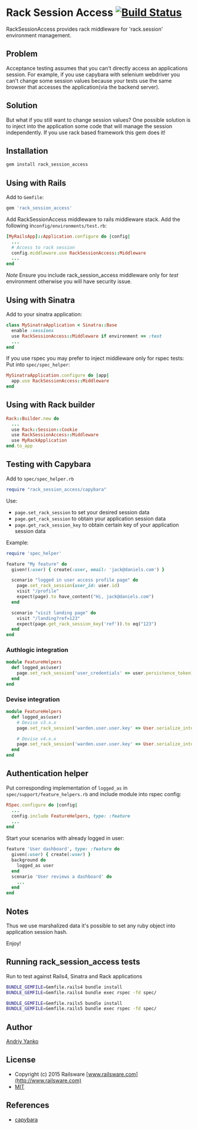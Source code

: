 # Rack Session Access [![Build Status](https://travis-ci.org/railsware/rack_session_access.svg?branch=master)](https://travis-ci.org/railsware/rack_session_access)

RackSessionAccess provides rack middleware for 'rack.session' environment management.

## Problem

Acceptance testing assumes that you can't directly access an applications session.
For example, if you use capybara with selenium webdriver you can't change some session values
because your tests use the same browser that accesses the application(via the backend server).

## Solution

But what if you still want to change session values?
One possible solution is to inject into the application some code that will manage the session independently.
If you use rack based framework this gem does it!

## Installation

```ruby
gem install rack_session_access
```

## Using with Rails

Add to `Gemfile`:

```ruby
gem 'rack_session_access'
```

Add RackSessionAccess middleware to rails middleware stack.
Add the following in`config/environments/test.rb`:

```ruby
[MyRailsApp]::Application.configure do |config|
  ...
  # Access to rack session
  config.middleware.use RackSessionAccess::Middleware
  ...
end
```

*Note* Ensure you include rack_session_access middleware only for *test* environment
otherwise you will have security issue.


## Using with Sinatra

Add to your sinatra application:

```ruby
class MySinatraApplication < Sinatra::Base
  enable :sessions
  use RackSessionAccess::Middleware if environment == :test
  ...
end
```

If you use rspec you may prefer to inject middleware only for rspec tests:
Put into `spec/spec_helper`:

```ruby
MySinatraApplication.configure do |app|
  app.use RackSessionAccess::Middleware
end
```

## Using with Rack builder

```ruby
Rack::Builder.new do
  ...
  use Rack::Session::Cookie
  use RackSessionAccess::Middleware
  use MyRackApplication
end.to_app
```

## Testing with Capybara

Add to `spec/spec_helper.rb`

```ruby
require "rack_session_access/capybara"
```

Use:

* `page.set_rack_session` to set your desired session data
* `page.get_rack_session` to obtain your application session data
* `page.get_rack_session_key` to obtain certain key of your application session data

Example:

```ruby
require 'spec_helper'

feature "My feature" do
  given!(:user) { create(:user, email: 'jack@daniels.com') }

  scenario "logged in user access profile page" do
    page.set_rack_session(user_id: user.id)
    visit "/profile"
    expect(page).to have_content("Hi, jack@daniels.com")
  end

  scenario "visit landing page" do
    visit "/landing?ref=123"
    expect(page.get_rack_session_key('ref')).to eq("123")
  end
end
```

### Authlogic integration

```ruby
module FeatureHelpers
  def logged_as(user)
    page.set_rack_session('user_credentials' => user.persistence_token)
  end
end
```

### Devise integration

```ruby
module FeatureHelpers
  def logged_as(user)
    # Devise v3.x.x
    page.set_rack_session('warden.user.user.key' => User.serialize_into_session(user).unshift('User'))

    # Devise v4.x.x
    page.set_rack_session('warden.user.user.key' => User.serialize_into_session(user))
  end
end
```

## Authentication helper

Put corresponding implementation of `logged_as` in `spec/support/feature_helpers.rb` and include module into rspec config:

```ruby
RSpec.configure do |config|
  ...
  config.include FeatureHelpers, type: :feature
  ...
end
```
Start your scenarios with already logged in user:

```ruby
feature 'User dashboard', type: :feature do
  given(:user) { create(:user) }
  background do
    logged_as user
  end
  scenario 'User reviews a dashboard' do
    ...
  end
end
```

## Notes

Thus we use marshalized data it's possible to set any ruby object into application session hash.

Enjoy!

## Running rack_session_access tests


Run to test against Rails4, Sinatra and Rack applications

```sh
BUNDLE_GEMFILE=Gemfile.rails4 bundle install
BUNDLE_GEMFILE=Gemfile.rails4 bundle exec rspec -fd spec/
```

```sh
BUNDLE_GEMFILE=Gemfile.rails5 bundle install
BUNDLE_GEMFILE=Gemfile.rails5 bundle exec rspec -fd spec/
```

## Author

[Andriy Yanko](http://ayanko.github.com/)

## License

* Copyright (c) 2015 Railsware [www.railsware.com](http://www.railsware.com)
* [MIT](www.opensource.org/licenses/MIT)


## References

* [capybara](https://github.com/jnicklas/capybara)
